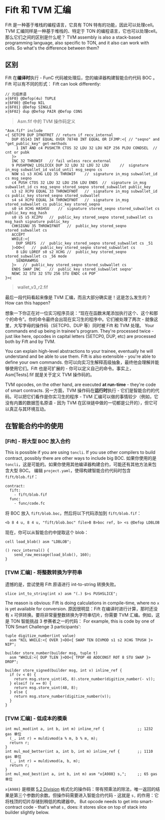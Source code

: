 # Fift 和 TVM 汇编

Fift 是一种基于堆栈的编程语言，它具有 TON 特有的功能，因此可以处理cell。TVM 汇编同样是一种基于堆栈的、特定于 TON 的编程语言，它也可以处理cell。那么它们之间的区别是什么呢？ TVM assembly is also a stack-based programming language, also specific to TON, and it also can work with cells. So what's the difference between them?

## 区别

Fift 在**编译时**执行 - FunC 代码被处理后，您的编译器构建智能合约代码 BOC 。Fift 可以有不同的形式： Fift can look differently:

```
// 元组原语
x{6F0} @Defop(4u) TUPLE
x{6F00} @Defop NIL
x{6F01} @Defop SINGLE
x{6F02} dup @Defop PAIR @Defop CONS
```

> Asm.fif 中的 TVM 操作码定义

```
"Asm.fif" include
<{ SETCP0 DUP IFNOTRET // return if recv_internal
   DUP 85143 INT EQUAL OVER 78748 INT EQUAL OR IFJMP:<{ // "seqno" and "get_public_key" get-methods
     1 INT AND c4 PUSHCTR CTOS 32 LDU 32 LDU NIP 256 PLDU CONDSEL  // cnt or pubk
   }>
   INC 32 THROWIF	// fail unless recv_external
   9 PUSHPOW2 LDSLICEX DUP 32 LDU 32 LDU 32 LDU 	//  signature in_msg subwallet_id valid_until msg_seqno cs
   NOW s1 s3 XCHG LEQ 35 THROWIF	//  signature in_msg subwallet_id cs msg_seqno
   c4 PUSH CTOS 32 LDU 32 LDU 256 LDU ENDS	//  signature in_msg subwallet_id cs msg_seqno stored_seqno stored_subwallet public_key
   s3 s2 XCPU EQUAL 33 THROWIFNOT	//  signature in_msg subwallet_id cs public_key stored_seqno stored_subwallet
   s4 s4 XCPU EQUAL 34 THROWIFNOT	//  signature in_msg stored_subwallet cs public_key stored_seqno
   s0 s4 XCHG HASHSU	//  signature stored_seqno stored_subwallet cs public_key msg_hash
   s0 s5 s5 XC2PU	//  public_key stored_seqno stored_subwallet cs msg_hash signature public_key
   CHKSIGNU 35 THROWIFNOT	//  public_key stored_seqno stored_subwallet cs
   ACCEPT
   WHILE:<{
     DUP SREFS	//  public_key stored_seqno stored_subwallet cs _51
   }>DO<{	//  public_key stored_seqno stored_subwallet cs
     8 LDU LDREF s0 s2 XCHG	//  public_key stored_seqno stored_subwallet cs _56 mode
     SENDRAWMSG
   }>	//  public_key stored_seqno stored_subwallet cs
   ENDS SWAP INC	//  public_key stored_subwallet seqno'
   NEWC 32 STU 32 STU 256 STU ENDC c4 POP
}>c
```

> wallet_v3_r2.fif

最后一段代码看起来像是 TVM 汇编，而且大部分确实是！这是怎么发生的？ How can this happen?

想象一下你正在对一位实习程序员说：“现在在函数末尾添加执行这个、这个和那个的命令”。你的命令最终会出现在实习生的程序中。它们被处理了两次 - 就像这里，大写字母的操作码（SETCP0、DUP 等）同时被 Fift 和 TVM 处理。 Your commands end up being in trainee's program. They're processed twice - just like here, opcodes in capital letters (SETCP0, DUP, etc) are processed both by Fift and by TVM.

You can explain high-level abstractions to your trainee, eventually he will understand and be able to use them. Fift is also extensible - you're able to define your own commands. 你可以向实习生解释高级抽象，最终他会理解并能够使用它们。Fift 也是可扩展的 - 你可以定义自己的命令。事实上，Asm[Tests].fif 就是关于定义 TVM 操作码的。

TVM opcodes, on the other hand, are executed **at run-time** - they're code of smart contracts. 另一方面，TVM 操作码在**运行时**执行 - 它们是智能合约的代码。可以把它们看作是你实习生的程序 - TVM 汇编可以做的事情较少（例如，它没有内置的数据签名原语 - 因为 TVM 在区块链中做的一切都是公开的），但它可以真正与其环境互动。

## 在智能合约中的使用

### [Fift] - 将大型 BOC 放入合约

This is possible if you are using `toncli`. If you use other compilers to build contract, possibly there are other ways to include big BOC.
如果你使用的是 `toncli`，这是可能的。如果你使用其他编译器构建合约，可能还有其他方法来包含大型 BOC。
编辑 `project.yaml`，使得构建智能合约代码时包含 `fift/blob.fif`：

```
contract:
  fift:
    - fift/blob.fif
  func:
    - func/code.fc
```

将 BOC 放入 `fift/blob.boc`，然后将以下代码添加到 `fift/blob.fif`：

```
<b 8 4 u, 8 4 u, "fift/blob.boc" file>B B>boc ref, b> <s @Defop LDBLOB
```

现在，你可以从智能合约中提取这个 blob：

```
cell load_blob() asm "LDBLOB";

() recv_internal() {
    send_raw_message(load_blob(), 160);
}
```

### [TVM 汇编] - 将整数转换为字符串

遗憾的是，尝试使用 Fift 原语进行 int-to-string 转换失败。

```
slice int_to_string(int x) asm "(.) $>s PUSHSLICE";
```

The reason is obvious: Fift is doing calculations in compile-time, where no `x` is yet available for conversion. 原因很明显：Fift 在编译时进行计算，那时还没有 `x` 可供转换。要将非常量整数转换为字符串切片，你需要 TVM 汇编。例如，这是 TON 智能挑战 3 参赛者之一的代码： For example, this is code by one of TON Smart Challenge 3 participants':

```
tuple digitize_number(int value)
  asm "NIL WHILE:<{ OVER }>DO<{ SWAP TEN DIVMOD s1 s2 XCHG TPUSH }> NIP";

builder store_number(builder msg, tuple t)
  asm "WHILE:<{ DUP TLEN }>DO<{ TPOP 48 ADDCONST ROT 8 STU SWAP }> DROP";

builder store_signed(builder msg, int v) inline_ref {
  if (v < 0) {
    return msg.store_uint(45, 8).store_number(digitize_number(- v));
  } elseif (v == 0) {
    return msg.store_uint(48, 8);
  } else {
    return msg.store_number(digitize_number(v));
  }
}
```

### [TVM 汇编] - 低成本的模乘

```
int mul_mod(int a, int b, int m) inline_ref {               ;; 1232 gas 单位
  (_, int r) = muldivmod(a % m, b % m, m);
  return r;
}
int mul_mod_better(int a, int b, int m) inline_ref {        ;; 1110 gas 单位
  (_, int r) = muldivmod(a, b, m);
  return r;
}
int mul_mod_best(int a, int b, int m) asm "x{A988} s,";     ;; 65 gas 单位
```

`x{A988}` 是根据 [5.2 Division](/learn/tvm-instructions/instructions#52-division) 格式化的操作码：带有预乘法的除法，唯一返回的结果是第三个参数的余数。但操作码需要进入智能合约代码 - 这就是 `s,` 的作用：它将栈顶的切片存储到稍低的构建器中。 But opcode needs to get into smart-contract code - that's what `s,` does: it stores slice on top of stack into builder slightly below.
